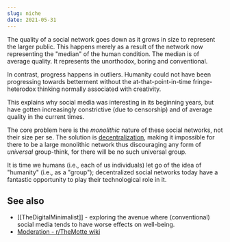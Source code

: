 ```yaml
---
slug: niche
date: 2021-05-31
---
```


The quality of a social network goes down as it grows in size to represent the larger public. This happens merely as a result of the network now representing the "median" of the human condition. The median is of average quality. It represents the unorthodox, boring and conventional.

In contrast, progress happens in outliers. Humanity could not have been progressing towards betterment without the at-that-point-in-time fringe-heterodox thinking normally associated with creativity.

This explains why social media was interesting in its beginning years, but have gotten increasingly constrictive (due to censorship) and of average quality in the current times.

The core problem here is the _monolithic_ nature of these social networks, not their size per se. The solution is [decentralization][vitalik], making it impossible for there to be a large monolithic network thus discouraging any form of _universal_ group-think, for there will be no such universal group.

It is time we humans (i.e., each of us individuals) let go of the idea of "humanity" (i.e., as a "group"); decentralized social networks today have a fantastic opportunity to play their technological role in it.

## See also

- [[TheDigitalMinimalist]] - exploring the avenue where (conventional) social media tends to have worse effects on well-being.
- [Moderation - r/TheMotte wiki](https://themotte.zettel.page/mod)

[vitalik]: https://decrypt.co/53890/parler-vitalik-buterin-ethereum